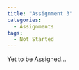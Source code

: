 ```yaml
---
title: "Assignment 3"
categories:
  - Assignments
tags:
  - Not Started
---
```


Yet to be Assigned...